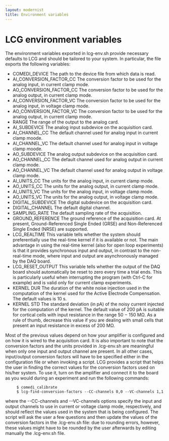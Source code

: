 ```yaml
---
layout: modernist
title: Environment variables
---
```


# LCG environment variables

The environment variables exported in lcg-env.sh provide necessary
defaults to LCG and should be tailored to your system.
In particular, the file exports the following variables:

- COMEDI_DEVICE The path to the device file from which data is read.
- AI_CONVERSION_FACTOR_CC The conversion factor to be used for the analog input, in current clamp mode.
- AO_CONVERSION_FACTOR_CC The conversion factor to be used for the analog output, in current clamp mode.
- AI_CONVERSION_FACTOR_VC The conversion factor to be used for the analog input, in voltage clamp mode.
- AO_CONVERSION_FACTOR_VC The conversion factor to be used for the analog output, in current clamp mode.
- RANGE The range of the output to the analog card.
- AI_SUBDEVICE The analog input subdevice on the acquisition card.
- AI_CHANNEL_CC The default channel used for analog input in current clamp moode.
- AI_CHANNEL_VC The default channel used for analog input in voltage clamp moode.
- AO_SUBDEVICE The analog output subdevice on the acquisition card.
- AO_CHANNEL_CC The default channel used for analog output in current clamp mode.
- AO_CHANNEL_VC The default channel used for analog output in voltage clamp mode.
- AI_UNITS_CC The units for the analog input, in current clamp mode.
- AO_UNITS_CC The units for the analog output, in current clamp mode.
- AI_UNITS_VC The units for the analog input, in voltage clamp mode.
- AO_UNITS_VC The units for the analog output, in voltage clamp mode.
- DIGITAL_SUBDEVICE The digital subdevice on the acquisition card.
- DIGITAL_CHANNEL The default digital channel.
- SAMPLING_RATE The default sampling rate of the acquisition.
- GROUND_REFERENCE The ground reference of the acquisition card. At present,
  Ground-Referenced Single Ended (GRSE) and Non-Referenced Single Ended (NRSE) are supported.
- LCG_REALTIME This variable tells whether the system
  should preferentially use the real-time kernel if it is available or
  not. The main advantage in using the real-time kernel (also for open
  loop experiments) is that it provides synchronous input and output,
  in contrast to the non-real-time mode, where input and output are
  asynchronously managed by the DAQ board.
- LCG_RESET_OUTPUT This variable tells whether the
  output of the DAQ board should automatically be reset to zero every
  time a trial ends. This is particularly useful when interrupting the
  program (with Ctrl-C for example) and is valid only for current
  clamp experiments.
- KERNEL DUR The duration of the white noise injection used in the computation
  of the kernel used for the Active Electrode Compensation. The default values is 10 s.
- KERNEL STD The standard deviation (in pA) of the noisy current injected for the computation
  of the kernel. The default value of 200 pA is suitable for cortical cells with input
  resistance in the range 50 − 150 M&#8486;. As a rule of thumb, decrease this value if
  you are dealing with small cells that present an input resistance in excess of 200 M&#8486;.

Most of the previous values depend on how your amplifier is configured
and on how it is wired to the acquisition card. It is also important to
note that the conversion factors and the units provided in
.lcg-env.sh are meaningful when only one input and output
channel are present. In all other cases, input/output conversion
factors will have to be specified either in the configuration file or
when invoking a script. LCG provides a script that helps the
user in finding the correct values for the conversion factors used on
his/her system. To use it, turn on the amplifier and connect it to the
board as you would during an experiment and run the following commands:

         $ comedi_calibrate
         $ lcg-find-conversion-factors --CC-channels 0,0 --VC-channels 1,1

where the --CC-channels and --VC-channels
options specify the input and output channels to use in current or
voltage clamp mode, respectively, and should reflect the values
used in the system that is being configured.
The script will ask the user a few questions and then update the
values of the conversion factors in the .lcg-env.sh file:
due to rounding errors, however, these values might have to be rounded
by the user afterwards by editing manually the .lcg-env.sh file.

